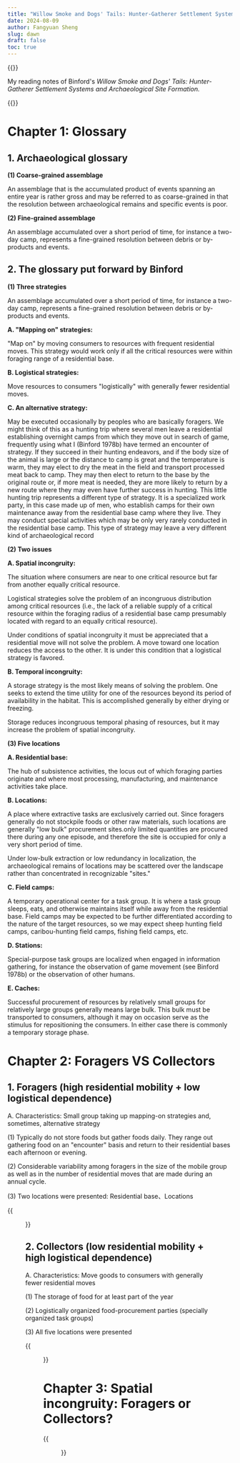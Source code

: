 ```yaml
---
title: "Willow Smoke and Dogs' Tails: Hunter-Gatherer Settlement Systems and Archaeological Site Formation (Binford 1980)"
date: 2024-08-09
author: Fangyuan Sheng
slug: dawn
draft: false
toc: true
---
```

{{<block class="note">}}

My reading notes of Binford's *Willow Smoke and Dogs' Tails: Hunter-Gatherer Settlement Systems and Archaeological Site Formation.*  

{{<end>}}

# Chapter 1: Glossary

## 1. Archaeological glossary

 **(1) Coarse-grained assemblage**

An assemblage that is the accumulated product of events spanning an entire year is rather gross and may be referred to as coarse-grained in that the resolution between archaeological remains and specific events is poor. 


 **(2) Fine-grained assemblage**

An assemblage accumulated over a short period of time, for instance a two-day camp, represents a fine-grained resolution between debris or by-products and events.


## 2. The glossary put forward by Binford


 **(1) Three strategies**

An assemblage accumulated over a short period of time, for instance a two-day camp, represents a fine-grained resolution between debris or by-products and events.

**A. "Mapping on" strategies:** 

"Map on" by moving consumers to resources with frequent residential moves. This strategy would work only if all the critical resources were within foraging range of a residential base.

**B. Logistical strategies:** 

Move resources to consumers "logistically" with generally fewer residential moves. 

**C. An alternative strategy:**

May be executed occasionally by peoples who are basically foragers. We might think of this as a hunting trip where several men leave a residential establishing overnight camps from which they move out in search of game, frequently using what I (Binford 1978b) have termed an encounter of strategy. If they succeed in their hunting endeavors, and if the body size of the animal is large or the distance to camp is great and the temperature is warm, they may elect to dry the meat in the field and transport processed meat back to camp. They may then elect to return to the base by the original route or, if more meat is needed, they are more likely to return by a new route where they may even have further success in hunting. This little hunting trip represents a different type of strategy. It is a specialized work party, in this case made up of men, who establish camps for their own maintenance away from the residential base camp where they live. They may conduct special activities which may be only very rarely conducted in the residential base camp. This type of strategy may leave a very different kind of archaeological record 


 **(2) Two issues**

**A. Spatial incongruity:**

The situation where consumers are near to one critical resource but far from another equally critical resource.

Logistical strategies solve the problem of an incongruous distribution among critical resources (i.e., the lack of a reliable supply of a critical resource within the foraging radius of a residential base camp presumably located with regard to an equally critical resource).

Under conditions of spatial incongruity it must be appreciated that a residential move will not solve the problem. A move toward one location reduces the access to the other. It is under this condition that a logistical strategy is favored.

**B. Temporal incongruity:**

A storage strategy is the most likely means of solving the problem. One seeks to extend the time utility for one of the resources beyond its period of availability in the habitat. This is accomplished generally by either drying or freezing. 

Storage reduces incongruous temporal phasing of resources, but it may increase the problem of spatial incongruity.


 **(3) Five locations**

**A. Residential base:**

The hub of subsistence activities, the locus out of which foraging parties originate and where most processing, manufacturing, and maintenance activities take place.


**B. Locations:**

A place where extractive tasks are exclusively carried out. Since foragers generally do not stockpile foods or other raw materials, such locations are generally "low bulk" procurement sites.only limited quantities are procured there during any one episode, and therefore the site is occupied for only a very short period of time.

Under low-bulk extraction or low redundancy in localization, the archaeological remains of locations may be scattered over the landscape rather than concentrated in recognizable "sites."

**C. Field camps:**

A temporary operational center for a task group. It is where a task group sleeps, eats, and otherwise maintains itself while away from the residential base. Field camps may be expected to be further differentiated according to the nature of the target resources, so we may expect sheep hunting field camps, caribou-hunting field camps, fishing field camps, etc.


**D. Stations:**

Special-purpose task groups are localized when engaged in information gathering, for instance the observation of game movement (see Binford 1978b) or the observation of other humans. 


**E. Caches:**

Successful procurement of resources by relatively small groups for relatively large groups generally means large bulk. This bulk must be transported to consumers, although it may on occasion serve as the stimulus for repositioning the consumers. In either case there is commonly a temporary storage phase.



# Chapter 2: Foragers VS Collectors


## 1. Foragers (high residential mobility + low logistical dependence) 

A. Characteristics: Small group taking up mapping-on strategies and, sometimes, alternative strategy 


(1) Typically do not store foods but gather foods daily. They range out gathering food on an "encounter" basis and return to their residential bases each afternoon or evening.

(2) Considerable variability among foragers in the size of the mobile group as well as in the number of residential moves that are made during an annual cycle.

(3) Two locations were presented: Residential base、Locations


  {{<figure src="https://hellenshengfy.github.io/bin1.png">}}


## 2. Collectors (low residential mobility + high logistical dependence) 


A. Characteristics: Move goods to consumers with generally fewer residential moves

(1) The storage of food for at least part of the year 

(2) Logistically organized food-procurement parties (specially organized task groups) 

(3) All five locations were presented

  {{<figure src="https://hellenshengfy.github.io/bin2.png">}}



# Chapter 3: Spatial incongruity: Foragers or Collectors? 
  


  {{<figure src="https://hellenshengfy.github.io/bin3.png">}}



 
   
